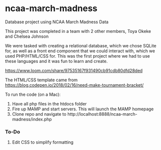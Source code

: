 # ncaa-march-madness
Database project using NCAA March Madness Data

This project was completed in a team with 2 other members, Toya Okeke and Chelsea Johnson

We were tasked with creating a relational database, which we chose SQLite for, as well as a front end component that we could interact with, which we used PHP/HTML/CSS for. This was the first project where we had to use these languages and it was fun to learn and create.

https://www.loom.com/share/97535167f931490cb91cdb80dfd28ded

The HTML/CSS template came from https://blog.codepen.io/2018/02/16/need-make-tournament-bracket/

To run the code (on a Mac):
1. Have all php files in the htdocs folder
2. Fire up MAMP and start servers. This will launch the MAMP homepage
3. Clone repo and navigate to http://localhost:8888/ncaa-march-madness/index.php

### To-Do
1. Edit CSS to simplify formatting

